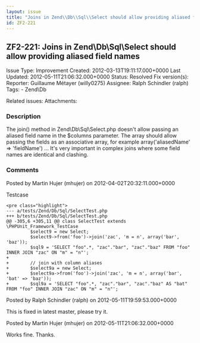 ```yaml
---
layout: issue
title: "Joins in Zend\\Db\\Sql\\Select should allow providing aliased field names"
id: ZF2-221
---
```


ZF2-221: Joins in Zend\\Db\\Sql\\Select should allow providing aliased field names
----------------------------------------------------------------------------------

 Issue Type: Improvement Created: 2012-03-13T19:11:17.000+0000 Last Updated: 2012-05-11T21:06:32.000+0000 Status: Resolved Fix version(s): 
 Reporter:  Guillaume Métayer (willy0275)  Assignee:  Ralph Schindler (ralph)  Tags: - Zend\\Db
 
 Related issues: 
 Attachments: 
### Description

The join() method in Zend\\Db\\Sql\\Select.php doesn't allow passing an aliased field name in the $columns parameter. The array should allow passing the fields as an associative array, for example array('aliasedName' => 'fieldName') ... It's very important in complex joins where some field names are identical and clashing.

 

 

### Comments

Posted by Martin Hujer (mhujer) on 2012-04-02T20:32:11.000+0000

Testcase

 
    <pre class="highlight">
    --- a/tests/Zend/Db/Sql/SelectTest.php
    +++ b/tests/Zend/Db/Sql/SelectTest.php
    @@ -305,6 +305,11 @@ class SelectTest extends \PHPUnit_Framework_TestCase
             $select9 = new Select;
             $select9->from('foo')->join('zac', 'm = n', array('bar', 'baz'));
             $sql9 = 'SELECT "foo".*, "zac"."bar", "zac"."baz" FROM "foo" INNER JOIN "zac" ON "m" = "n"';
    +        
    +        // join with column aliases
    +        $select9a = new Select;
    +        $select9a->from('foo')->join('zac', 'm = n', array('bar', 'bat' => 'baz'));
    +        $sql9a = 'SELECT "foo".*, "zac"."bar", "zac"."baz" AS "bat" FROM "foo" INNER JOIN "zac" ON "m" = "n"';


 

 

Posted by Ralph Schindler (ralph) on 2012-05-11T19:59:53.000+0000

This is fixed in latest master, please try it.

 

 

Posted by Martin Hujer (mhujer) on 2012-05-11T21:06:32.000+0000

Works fine. Thanks.

 

 